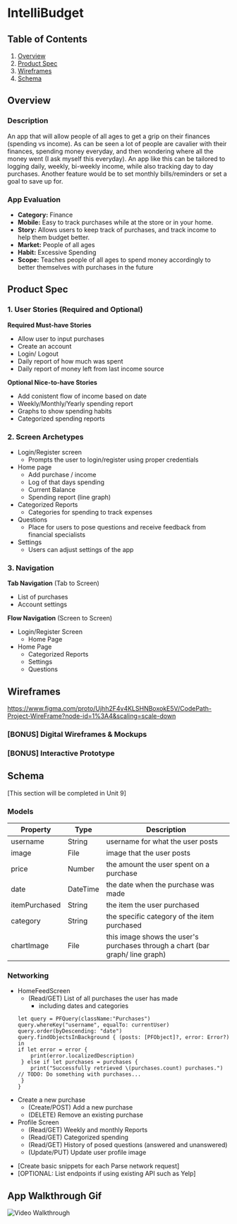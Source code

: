 # IntelliBudget

## Table of Contents
1. [Overview](#Overview)
1. [Product Spec](#Product-Spec)
1. [Wireframes](#Wireframes)
2. [Schema](#Schema)

## Overview
### Description
An app that will allow people of all ages to get a grip on their finances (spending vs income). As can be seen a lot of people are cavalier with their finances,
spending money everyday, and then wondering where all the money went (I ask myself this everyday). An app like this can be tailored to logging daily, weekly, bi-weekly income, while also tracking day to day purchases. Another feature would be to set monthly bills/reminders or set a goal to save up for. 

### App Evaluation
- **Category:** Finance
- **Mobile:** Easy to track purchases while at the store or in your home.
- **Story:** Allows users to keep track of purchases, and track income to help them budget better.
- **Market:** People of all ages 
- **Habit:** Excessive Spending
- **Scope:** Teaches people of all ages to spend money accordingly to better themselves with purchases in the future

## Product Spec

### 1. User Stories (Required and Optional)

**Required Must-have Stories**

* Allow user to input purchases
* Create an account
* Login/ Logout
* Daily report of how much was spent 
* Daily report of money left from last income source

**Optional Nice-to-have Stories**


* Add conistent flow of income based on date
* Weekly/Monthly/Yearly spending report
* Graphs to show spending habits
* Categorized spending reports


### 2. Screen Archetypes

* Login/Register screen
   * Prompts the user to login/register using proper credentials
* Home page 
   * Add purchase / income
   * Log of that days spending
   * Current Balance
   * Spending report (line graph)
* Categorized Reports
    * Categories for spending to track expenses
* Questions
   * Place for users to pose questions and receive feedback from financial specialists 
* Settings
   * Users can adjust settings of the app
### 3. Navigation

**Tab Navigation** (Tab to Screen)

* List of purchases
* Account settings

**Flow Navigation** (Screen to Screen)

* Login/Register Screen
   * Home Page
* Home Page
   * Categorized Reports
   * Settings
   * Questions

## Wireframes
https://www.figma.com/proto/Ujhh2F4v4KLSHNBoxokE5V/CodePath-Project-WireFrame?node-id=1%3A4&scaling=scale-down

### [BONUS] Digital Wireframes & Mockups

### [BONUS] Interactive Prototype

## Schema 
[This section will be completed in Unit 9]
### Models
| Property | Type | Description |
| -------- | ---- | ----------- |
| username | String | username for what the user posts |
| image | File | image that the user posts |
| price | Number | the amount the user spent on a purchase |
| date | DateTime | the date when the purchase was made |
| itemPurchased | String | the item the user purchased |
| category | String | the specific category of the item purchased |
| chartImage | File | this image shows the user's purchases through a chart (bar graph/ line graph) |
### Networking
* HomeFeedScreen
  * (Read/GET) List of all purchases the user has made
    * including dates and categories
  ```
  let query = PFQuery(className:"Purchases")
  query.whereKey("username", equalTo: currentUser)
  query.order(byDescending: "date")
  query.findObjectsInBackground { (posts: [PFObject]?, error: Error?) in
  if let error = error { 
      print(error.localizedDescription)
   } else if let purchases = purchases {
      print("Successfully retrieved \(purchases.count) purchases.")
  // TODO: Do something with purchases...
   }
  } 
  ```
* Create a new purchase
    * (Create/POST) Add a new purchase 
    * (DELETE) Remove an existing purchase
* Profile Screen
    * (Read/GET) Weekly and monthly Reports
    * (Read/GET) Categorized spending 
    * (Read/GET) History of posed questions (answered and unanswered)
    * (Update/PUT) Update user profile image
- [Create basic snippets for each Parse network request]
- [OPTIONAL: List endpoints if using existing API such as Yelp]

## App Walkthrough Gif
<img src='http://g.recordit.co/tBkBZridPu.gif' title='Video Walkthrough' width='' alt='Video Walkthrough' />
